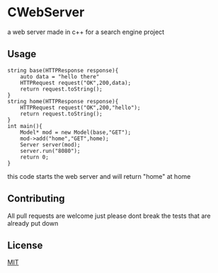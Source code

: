 # CWebServer
a web server made in c++ for a search engine project

## Usage
```
string base(HTTPResponse response){
    auto data = "hello there"
    HTTPRequest request("OK",200,data);
    return request.toString();
}
string home(HTTPResponse response){
    HTTPRequest request("OK",200,"hello");
    return request.toString();
}
int main(){
    Model* mod = new Model(base,"GET");
    mod->add("home","GET",home);
    Server server(mod);
    server.run("8080");
    return 0;
}
```
this code starts the web server and will return "home" at home
## Contributing
All pull requests are welcome just please dont break the tests that are already put down

## License
[MIT](https://choosealicense.com/licenses/mit/)

